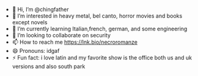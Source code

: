 - 👋 Hi, I’m @chingfather
- 👀 I’m interested in heavy metal, bel canto, horror movies and books except novels
- 🌱 I’m currently learning Italian,french, german, and some engineering
- 💞️ I’m looking to collaborate on security
- 📫 How to reach me https://lnk.bio/necroromanze
- 😄 Pronouns: idgaf
- ⚡ Fun fact: i love latin and my favorite show is the office both us and uk versions and also south park

<!---
chingfather/chingfather is a ✨ special ✨ repository because its `README.md` (this file) appears on your GitHub profile.
You can click the Preview link to take a look at your changes.
--->

